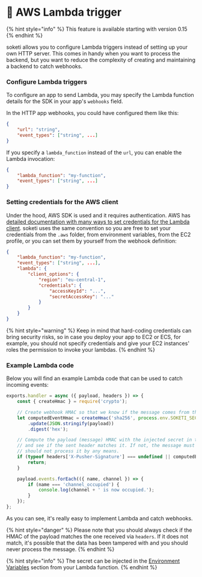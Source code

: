 # 📐 AWS Lambda trigger

{% hint style="info" %}
This feature is available starting with version 0.15
{% endhint %}

soketi allows you to configure Lambda triggers instead of setting up your own HTTP server. This comes in handy when you want to process the backend, but you want to reduce the complexity of creating and maintaining a backend to catch webhooks.

### Configure Lambda triggers

To configure an app to send Lambda, you may specify the Lambda function details for the SDK in your app's `webhooks` field.&#x20;

In the HTTP app webhooks, you could have configured them like this:

```json
{
    "url": "string",
    "event_types": ["string", ...]
}
```

If you specify a `lambda_function` instead of the `url`, you can enable the Lambda invocation:

```json
{
    "lambda_function": "my-function",
    "event_types": ["string", ...]
}
```

### Setting credentials for the AWS client

Under the hood, AWS SDK is used and it requires authentication. AWS has [detailed documentation with many ways to set credentials for the Lambda client](https://docs.aws.amazon.com/sdk-for-javascript/v2/developer-guide/setting-credentials-node.html). soketi uses the same convention so you are free to set your credentials from the `.aws` folder, from environment variables, from the EC2 profile, or you can set them by yourself from the webhook definition:

```json
{
    "lambda_function": "my-function",
    "event_types": ["string", ...],
    "lambda": {
        "client_options": {
            "region": "eu-central-1",
            "credentials": {
                "accessKeyId": "...",
                "secretAccessKey": "..."
            }
        }
    }
}
```

{% hint style="warning" %}
Keep in mind that hard-coding credentials can bring security risks, so in case you deploy your app to EC2 or ECS, for example, you should not specify credentials and give your EC2 instances' roles the permission to invoke your lambdas.
{% endhint %}

### Example Lambda code

Below you will find an example Lambda code that can be used to catch incoming events:

```javascript
exports.handler = async ({ payload, headers }) => {
    const { createHmac } = require('crypto');

    // Create webhook HMAC so that we know if the message comes from the real server.
    let computedEventHmac = createHmac('sha256', process.env.SOKETI_SECRET)
        .update(JSON.stringify(payload))
        .digest('hex');

    // Compute the payload (message) HMAC with the injected secret in the environment variables
    // and see if the sent header matches it. If not, the message must have been tampered with and you
    // should not process it by any means.
    if (typeof headers['X-Pusher-Signature'] === undefined || computedEventHmac !== headers['X-Pusher-Signature']) {
        return;
    }

    payload.events.forEach(({ name, channel }) => {
        if (name === 'channel_occupied') {
            console.log(channel + ' is now occupied.');
        }
    });
};
```

As you can see, it's really easy to implement Lambda and catch webhooks.

{% hint style="danger" %}
Please note that you should always check if the HMAC of the payload matches the one received via `headers`. If it does not match, it's possible that the data has been tampered with and you should never process the message.
{% endhint %}

{% hint style="info" %}
The secret can be injected in the [Environment Variables](https://docs.aws.amazon.com/lambda/latest/dg/configuration-envvars.html) section from your Lambda function.
{% endhint %}
